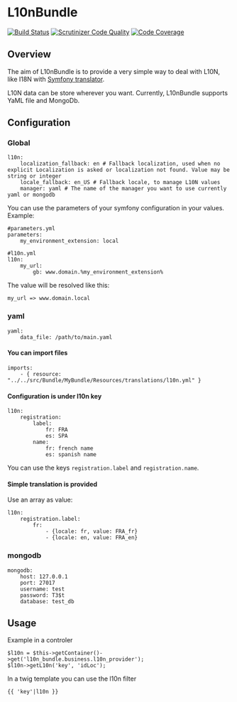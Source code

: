 L10nBundle
==========

[![Build Status](https://travis-ci.org/lafourchette/L10nBundle.svg?branch=master)](https://travis-ci.org/lafourchette/L10nBundle) [![Scrutinizer Code Quality](https://scrutinizer-ci.com/g/lafourchette/L10nBundle/badges/quality-score.png?s=77af0dc7eed34c47d0b264469ab2031c21d6f968)](https://scrutinizer-ci.com/g/lafourchette/L10nBundle/) [![Code Coverage](https://scrutinizer-ci.com/g/lafourchette/L10nBundle/badges/coverage.png?s=d6df93262b412bb71ecb7fd1365077ad919e660a)](https://scrutinizer-ci.com/g/lafourchette/L10nBundle/)

Overview
--------

The aim of L10nBundle is to provide a very simple way to deal with L10N, like I18N with [Symfony translator](http://symfony.com/doc/current/components/translation/usage.html "Using the Translator").

L10N data can be store wherever you want.
Currently, L10nBundle supports YaML file and MongoDb.


Configuration
-------------

### Global
    l10n:
        localization_fallback: en # Fallback localization, used when no explicit Localization is asked or localization not found. Value may be string or integer
        locale_fallback: en_US # Fallback locale, to manage L10N values
        manager: yaml # The name of the manager you want to use currently yaml or mongodb

You can use the parameters of your symfony configuration in your values.
Example:

    #parameters.yml
    parameters:
        my_environment_extension: local

    #l10n.yml
    l10n:
        my_url:
            gb: www.domain.%my_environment_extension%

The value will be resolved like this:

    my_url => www.domain.local

### yaml
    yaml:
        data_file: /path/to/main.yaml

#### You can import files

    imports:
        - { resource: "../../src/Bundle/MyBundle/Resources/translations/l10n.yml" }

#### Configuration is under l10n key

    l10n:
        registration:
            label:
                fr: FRA
                es: SPA
            name:
                fr: french name
                es: spanish name

You can use the keys `registration.label` and `registration.name`.

#### Simple translation is provided
Use an array as value:

    l10n:
        registration.label:
            fr:
                - {locale: fr, value: FRA_fr}
                - {locale: en, value: FRA_en}

### mongodb
    mongodb:
        host: 127.0.0.1
        port: 27017
        username: test
        password: T3$t
        database: test_db
        
    
Usage
-----

Example in a controler

    $l10n = $this->getContainer()->get('l10n_bundle.business.l10n_provider');
    $l10n->getL10n('key', 'idLoc');

In a twig template you can use the l10n filter

    {{ 'key'|l10n }}
